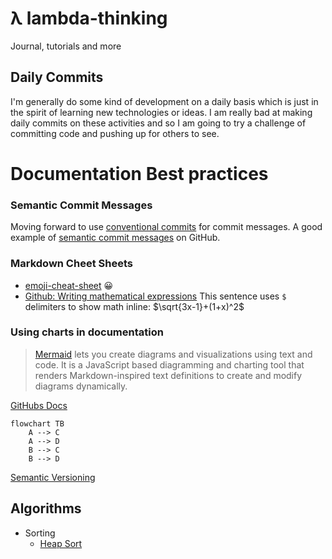 # λ lambda-thinking
Journal, tutorials and more

## Daily Commits
I'm generally do some kind of development on a daily basis which is just in the spirit of learning new technologies or ideas. I am really bad at making daily commits on these activities and so I am going to try a challenge of committing code and pushing up for others to see.

# Documentation Best practices

### Semantic Commit Messages

Moving forward to use [conventional commits](https://www.conventionalcommits.org/en/v1.0.0/#summary) for commit messages. A good example of [semantic commit messages](https://gist.github.com/joshbuchea/6f47e86d2510bce28f8e7f42ae84c716) on GitHub.

### Markdown Cheet Sheets
- [emoji-cheat-sheet](https://github.com/ikatyang/emoji-cheat-sheet/blob/master/README.md) :grinning:
- [Github: Writing mathematical expressions](https://docs.github.com/en/get-started/writing-on-github/working-with-advanced-formatting/writing-mathematical-expressions)
This sentence uses `$` delimiters to show math inline:  $\sqrt{3x-1}+(1+x)^2$

### Using charts in documentation

> [Mermaid](https://mermaid-js.github.io/mermaid/#/README) lets you create diagrams and visualizations using text and code.
> It is a JavaScript based diagramming and charting tool that renders Markdown-inspired text definitions to create and modify diagrams dynamically.

[GitHubs Docs](https://docs.github.com/en/get-started/writing-on-github/working-with-advanced-formatting/creating-diagrams)

```mermaid
flowchart TB
    A --> C
    A --> D
    B --> C
    B --> D
```

[Semantic Versioning](https://semver.org)

## Algorithms
- Sorting
    - [Heap Sort](./algorithms/heapSort.md)
